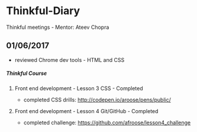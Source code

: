# Thinkful-Diary
Thinkful meetings - Mentor: Ateev Chopra

## 01/06/2017

* reviewed Chrome dev tools - HTML and CSS

##### Thinkful Course

1. Front end development - Lesson 3 CSS  - Completed
	* completed CSS drills: http://codepen.io/aroose/pens/public/

1. Front end development - Lesson 4 Git/GitHub - Completed
	* completed challenge: https://github.com/afroose/lesson4_challenge


